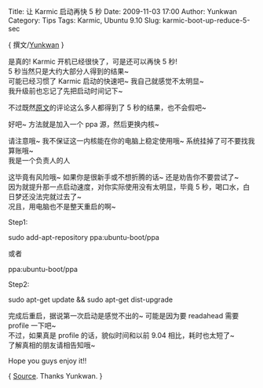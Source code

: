 Title: 让 Karmic 启动再快 5 秒
Date: 2009-11-03 17:00
Author: Yunkwan
Category: Tips
Tags: Karmic, Ubuntu 9.10
Slug: karmic-boot-up-reduce-5-sec

{ 撰文/[Yunkwan](http://kwanlife.yo2.cn) }

是真的! Karmic 开机已经很快了，可是还可以再快 5 秒!  
5 秒当然只是大约大部分人得到的结果~  
可能已经习惯了 Karmic 启动的快速吧~ 我自己就感觉不太明显~  
我升级前也忘记了先把启动时间记下~  

不过既然[原文](http://www.omgubuntu.co.uk/2009/10/get-dramatically-faster-boot-times-in.html)的评论这么多人都得到了
5 秒的结果，也不会假吧~

好吧~ 方法就是加入一个 ppa 源，然后更换内核~

请注意哦~ 我不保证这一内核能在你的电脑上稳定使用哦~
系统挂掉了可不要找我算账哦~  
我是一个负责人的人

这毕竟有风险哦~ 如果你是很新手或不想折腾的话~ 还是劝告你不要尝试了~  
因为就提升那一点启动速度，对你实际使用没有太明显，毕竟 5
秒，喝口水，白日梦还没法完就过去了~  
况且，用电脑也不是整天重启的啊~

Step1:

sudo add-apt-repository ppa:ubuntu-boot/ppa

或者

ppa:ubuntu-boot/ppa

Step2:

sudo apt-get update && sudo apt-get dist-upgrade

完成后重启，据说第一次启动是感觉不出的~ 可能是因为要 readahead 需要
profile 一下吧~  
不过，如果真是 profile 的话，貌似时间和以前 9.04 相比，耗时也太短了~  
了解真相的朋友请相告知哦~

Hope you guys enjoy it!!

{
[Source](http://kwanlife.yo2.cn/articles/karmic-boot-up-reduce-5sec.html).
Thanks Yunkwan. }

